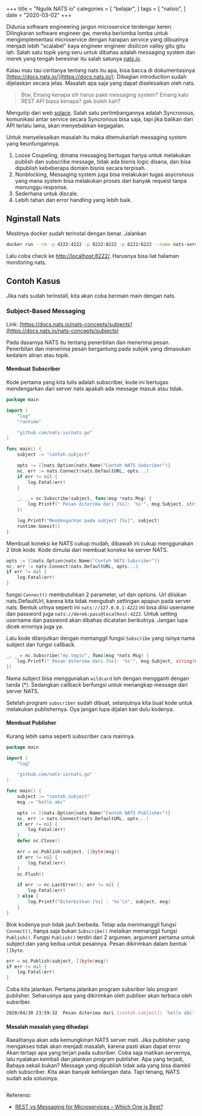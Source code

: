 +++
title = "Ngulik NATS io"
categories = [
    "belajar",
]
tags = [
    "natsio",
]
date = "2020-03-02"
+++

Didunia software engineering jargon microservice terdengar keren. Dilingkaran software engineer gw, mereka berlomba lomba untuk mengimplementasi microservice dengan harapan service yang dibuatnya menjadi lebih "scalabel" kaya engineer engineer disilicon valley gitu gitu lah.
Salah satu topik yang seru untuk dibahas adalah messaging system dan merek yang tengah beresinar itu salah satunya [nats.io](https://nats.io/).

Kalau mau tau ceritanya tentang nats itu apa, bisa bacca di dokumentasinya [https://docs.nats.io/](https://docs.nats.io/). Dibagian introduction sudah dijelaskan secara jelas. Masalah apa saja yang dapat diselesaikan oleh nats.

> Btw, Emang kenapa sih harus pake messaging system? Emang kalo REST API biasa kenapa? gak boleh kah?

Mengutip dari web [solace](https://solace.com/blog/experience-awesomeness-event-driven-microservices/). Salah satu pertimbangannya adalah Syncronous, komunikasi antar service secara Syncronous bisa saja, tapi jika balikan dari API terlalu lama, akan menyebabkan kegagalan.

Untuk menyelesaikan masalah itu maka ditemukanlah messaging system yang keuntungannya.

1. Loose Coupeling, dimana messaging bertugas hanya untuk melakukan publish dan subscribe message, tidak ada bisnis logic disana, dan bisa dipublish kebeberapa domain bisnis secara terpisah.
2. Nonblocking, Messaging system juga bisa melakukan tugas asycronous yang mana system bisa melakukan proses dari banyak request tanpa menunggu response.
3. Sederhana untuk discale. 
4. Lebih tahan dan error handling yang lebih baik.


## Nginstall Nats

Mestinya docker sudah terinstal dengan benar. Jalankan

```bash
docker run --rm -p 4222:4222 -p 8222:8222 -p 6222:6222 --name nats-server -ti nats:latest
```

Lalu coba check ke  [http://localhost:8222/](http://localhost:8222/). Harusnya bisa liat halaman monitoring nats.

## Contoh Kasus

Jika nats sudah terinstall, kita akan coba bermain main dengan nats.

### Subject-Based Messaging

Link: [https://docs.nats.io/nats-concepts/subjects](https://docs.nats.io/nats-concepts/subjects)

Pada dasarnya NATS itu tentang penerbitan dan menerima pesan. Penerbitan dan menerima pesan bergantung pada subjek yang dimasukan kedalam aliran atau topik.

#### Membuat Subscriber

Kode pertama yang kita tulis adalah subscriber, kode ini bertugas mendengarkan dari server nats apakah ada message masuk atau tidak.

```go
package main

import (
	"log"
	"runtime"

	"github.com/nats-io/nats.go"
)

func main() {
    subject := "contoh.subject"

	opts := []nats.Option{nats.Name("Contoh NATS Subsriber")}
	nc, err := nats.Connect(nats.DefaultURL, opts...)
	if err != nil {
		log.Fatal(err)
	}

	_, _ = nc.Subscribe(subject, func(msg *nats.Msg) {
		log.Printf(" Pesan diterima dari [%s]: '%s'", msg.Subject, string(msg.Data))
	})

	log.Printf("Mendengarkan pada subject [%s]", subject)
	runtime.Goexit()
}

```

Membuat koneksi ke NATS cukup mudah, dibawah ini cukup menggunakan 2 blok kode.
Kode dimulai dari membuat koneksi ke server NATS.

```go
opts := []nats.Option{nats.Name("Contoh NATS Subsriber")}
nc, err := nats.Connect(nats.DefaultURL, opts...)
if err != nil {
    log.Fatal(err)
}
```

fungsi `Connect()` membutuhkan 2 parameter, url dan options. Url diisikan nats.DefaultUrl, karena kita tidak mengubah settingan apapun pada server nats. Bentuk urlnya seperti ini `nats://127.0.0.1:4222` ini bisa diisi username dan password juga `nats://derek:pass@localhost:4222`. Untuk setting username dan password akan dibahas dicatatan berikutnya. Jangan lupa dicek errornya juga ya.

Lalu kode dilanjutkan dengan memanggil fungsi `Subscribe` yang isinya nama subject dan fungsi callback.

```go
_, _ = nc.Subscribe("my.topic", func(msg *nats.Msg) {
	log.Printf(" Pesan diterima dari [%s]: '%s'", msg.Subject, string(msg.Data))
})
```

Nama subject bisa menggunakan `wildcard` loh dengan mengganti dengan tanda (*). Sedangkan callback berfungsi untuk menangkap message dari server NATS.

Setelah program `subscriber` sudah dibuat, selanjutnya kita buat kode untuk melakukan publishernya. Oya jangan lupa dijalan kan dulu kodenya.

#### Membuat Publisher

Kurang lebih sama seperti subscriber cara mainnya.

```go
package main

import (
	"log"

	"github.com/nats-io/nats.go"
)

func main() {
	subject := "contoh.subject"
	msg := "hello abc"

	opts := []nats.Option{nats.Name("Contoh NATS Publisher")}
	nc, err := nats.Connect(nats.DefaultURL, opts...)
	if err != nil {
		log.Fatal(err)
	}
	defer nc.Close()

	err = nc.Publish(subject, []byte(msg))
	if err != nil {
		log.Fatal(err)
	}
	nc.Flush()

	if err := nc.LastError(); err != nil {
		log.Fatal(err)
	} else {
		log.Printf("Diterbitkan [%s] : '%s'\n", subject, msg)
	}
}

```

Blok kodenya pun tidak jauh berbeda. Tetap ada memmanggil fungsi `Connect()`, hanya saja bukan `Subscribe()` melaikan memanggil fungsi `Publish()`.
Fungsi `Publish()` terdiri dari 2 argumen, argument pertama untuk subject dan yang kedua untuk pesannya. Pesan dikirimkan dalam bentuk `[]byte`.

```go
err = nc.Publish(subject, []byte(msg))
if err != nil {
    log.Fatal(err)
}
```

Coba kita jalankan. Pertama jalankan program subsriber lalu program publisher. Seharusnya apa yang dikirimkan oleh publiser akan terbaca oleh subsriber.

```bash
2020/04/30 23:59:32  Pesan diterima dari [contoh.subject]: 'hello abc'
```

#### Masalah masalah yang dihadapi

Raealitanya akan ada kemungkinan NATS server mati. Jika publisher yang mengakses tidak akan menjadi masalah, karena pasti akan dapat error. Akan tertapi apa yang terjari pada subsriber. Coba saja matikan servernya, lalu nyalakan kembali dan jalankan program publisher. Apa yang terjadi, Bahaya sekali bukan? Message yang dipublish tidak ada yang bisa diambil oleh subscriber. Kita akan banyak kehilangan data. Tapi tenang, NATS sudah ada solusinya.

```go

```

Referensi:

- [REST vs Messaging for Microservices – Which One is Best?](https://solace.com/blog/experience-awesomeness-event-driven-microservices/)